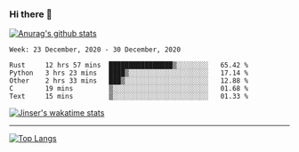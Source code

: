 ### Hi there 👋

[![Anurag's github stats](https://github-readme-stats.vercel.app/api?username=jinserrr&show_icons=true)](https://github.com/anuraghazra/github-readme-stats)


<!--START_SECTION:waka-->
```text
Week: 23 December, 2020 - 30 December, 2020

Rust     12 hrs 57 mins  ████████████████▒░░░░░░░░   65.42 % 
Python   3 hrs 23 mins   ████▒░░░░░░░░░░░░░░░░░░░░   17.14 % 
Other    2 hrs 33 mins   ███▒░░░░░░░░░░░░░░░░░░░░░   12.88 % 
C        19 mins         ▒░░░░░░░░░░░░░░░░░░░░░░░░   01.68 % 
Text     15 mins         ▒░░░░░░░░░░░░░░░░░░░░░░░░   01.33 % 
```
<!--END_SECTION:waka-->

[![Jinser's wakatime stats](https://github-readme-stats.vercel.app/api/wakatime?username=jinser)](https://github.com/anuraghazra/github-readme-stats)

***

[![Top Langs](https://github-readme-stats.vercel.app/api/top-langs/?username=jinserrr)](https://github.com/anuraghazra/github-readme-stats)

